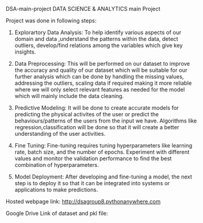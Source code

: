 DSA-main-project
DATA SCIENCE & ANALYTICS main Project 

Project was done in following steps:

1. Explorartory Data Analysis: To help identify various aspects of our domain and data ,understand the patterns within the data, detect outliers, develop/find relations among the variables which give key insights.

2. Data Preprocessing: This will be performed on our dataset to improve the accuracy and quality of our dataset which will be suitable for our further analysis which can be done by handling the missing values, addressing the outliers, scaling data if required making it more reliable where we will only select relevant features as needed for the model which will mainly include the data cleaning.

3. Predictive Modeling: It will be done to create accurate models for predicting the physical activites of the user or predict the behaviours/patterns of the users from the input we have. Algorithms like regression,classification will be done so that it will create a better understanding of the user activities.

4. Fine Tuning: Fine-tuning requires tuning hyperparameters like learning rate, batch size, and the number of epochs. Experiment with different values and monitor the validation performance to find the best combination of hyperparameters.

5. Model Deployment: After developing and fine-tuning a model, the next step is to deploy it so that it can be integrated into systems or applications to make predictions.

Hosted webpage link: http://dsagroup8.pythonanywhere.com

Google Drive Link of dataset and pkl file: 
